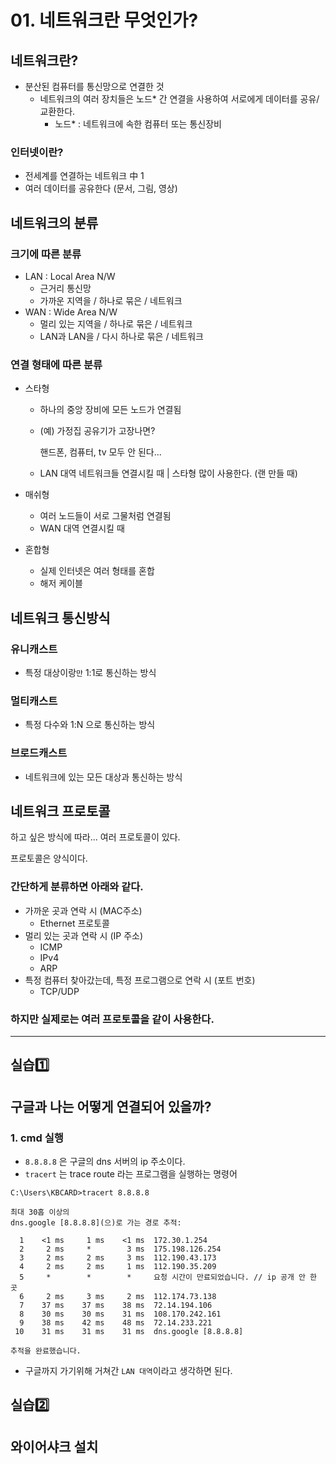 # 01. 네트워크란 무엇인가?

## 네트워크란?

- 분산된 컴퓨터를 통신망으로 연결한 것 
  - 네트워크의 여러 장치들은 노드* 간 연결을 사용하여 
    서로에게 데이터를 공유/교환한다.
    - 노드* : 네트워크에 속한 컴퓨터 또는 통신장비

### 인터넷이란?

- 전세계를 연결하는 네트워크 中 1
- 여러 데이터를 공유한다 (문서, 그림, 영상)

## 네트워크의 분류

### 크기에 따른 분류

- LAN : Local Area N/W
  - 근거리 통신망 
  - 가까운 지역을 / 하나로 묶은 / 네트워크
- WAN : Wide Area N/W
  - 멀리 있는 지역을 / 하나로 묶은 / 네트워크 
  - LAN과 LAN을 / 다시 하나로 묶은 / 네트워크 

### 연결 형태에 따른 분류

- 스타형

  - 하나의 중앙 장비에 모든 노드가 연결됨

  - (예) 가정집 공유기가 고장나면? 

    핸드폰, 컴퓨터, tv 모두 안 된다...

  - LAN 대역 네트워크들 연결시킬 때 | 스타형 많이 사용한다. (랜 만들 때)

- 매쉬형

  - 여러 노드들이 서로 그물처럼 연결됨
  - WAN 대역 연결시킬 때 

- 혼합형

  - 실제 인터넷은 여러 형태를 혼합
  - 해저 케이블  

## 네트워크 통신방식

### 유니캐스트

- 특정 대상이랑`만` 1:1로 통신하는 방식

### 멀티캐스트

- 특정 다수와 1:N 으로 통신하는 방식

### 브로드캐스트

- 네트워크에 있는 모든 대상과 통신하는 방식

 ## 네트워크 프로토콜

하고 싶은 방식에 따라... 여러 프로토콜이 있다.

프로토콜은 양식이다.

### 간단하게 분류하면 아래와 같다.

- 가까운 곳과 연락 시 (MAC주소)
  - Ethernet 프로토콜
- 멀리 있는 곳과 연락 시 (IP 주소)
  - ICMP
  - IPv4
  - ARP
- 특정 컴퓨터 찾아갔는데, 특정 프로그램으로 연락 시 (포트 번호)
  - TCP/UDP

### 하지만 실제로는 여러 프로토콜을 같이 사용한다.

---

## 실습1️⃣

## 구글과 나는 어떻게 연결되어 있을까?

### 1. cmd 실행

- `8.8.8.8` 은 구글의 dns 서버의 ip 주소이다. 
- `tracert` 는 trace route 라는 프로그램을 실행하는 명령어

```shell
C:\Users\KBCARD>tracert 8.8.8.8

최대 30홉 이상의
dns.google [8.8.8.8](으)로 가는 경로 추적:

  1    <1 ms     1 ms    <1 ms  172.30.1.254
  2     2 ms     *        3 ms  175.198.126.254
  3     2 ms     2 ms     3 ms  112.190.43.173
  4     2 ms     2 ms     1 ms  112.190.35.209
  5     *        *        *     요청 시간이 만료되었습니다. // ip 공개 안 한 곳 
  6     2 ms     3 ms     2 ms  112.174.73.138
  7    37 ms    37 ms    38 ms  72.14.194.106
  8    30 ms    30 ms    31 ms  108.170.242.161
  9    38 ms    42 ms    48 ms  72.14.233.221
 10    31 ms    31 ms    31 ms  dns.google [8.8.8.8]

추적을 완료했습니다.
```

- 구글까지 가기위해 거쳐간 `LAN 대역`이라고 생각하면 된다. 

## 실습2️⃣ 

## 와이어샤크 설치

